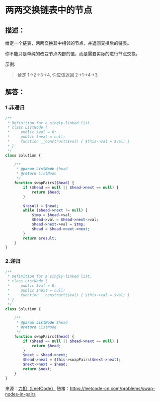 # 两两交换链表中的节点


## 描述：
给定一个链表，两两交换其中相邻的节点，并返回交换后的链表。

你不能只是单纯的改变节点内部的值，而是需要实际的进行节点交换。



示例:
> 给定 1->2->3->4, 你应该返回 2->1->4->3.


## 解答：


### 1.非递归
```php
/**
 * Definition for a singly-linked list.
 * class ListNode {
 *     public $val = 0;
 *     public $next = null;
 *     function __construct($val) { $this->val = $val; }
 * }
 */
class Solution {

    /**
     * @param ListNode $head
     * @return ListNode
     */
    function swapPairs($head) {
        if ($head == null || $head->next == null) {
            return $head;
        }

        $result = $head;
        while ($head->next != null) {
            $tmp = $head->val;
            $head->val = $head->next->val;
            $head->next->val = $tmp;
            $head = $head->next->next;
        }
        return $result;
    }
}
```


### 2.递归
```php
/**
 * Definition for a singly-linked list.
 * class ListNode {
 *     public $val = 0;
 *     public $next = null;
 *     function __construct($val) { $this->val = $val; }
 * }
 */
class Solution {

    /**
     * @param ListNode $head
     * @return ListNode
     */
    function swapPairs($head) {
        if ($head == null || $head->next == null) {
            return $head;
        }
        $next = $head->next;
        $head->next = $this->swapPairs($next->next);
        $next->next = $head;
        return $next;
    }
}
```

来源：[力扣（LeetCode）](https://leetcode-cn.com/problems/swap-nodes-in-pairs)
链接：https://leetcode-cn.com/problems/swap-nodes-in-pairs
